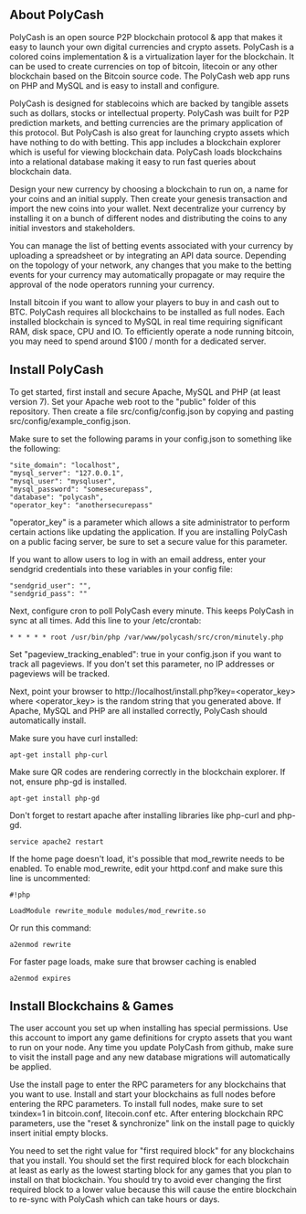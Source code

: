## About PolyCash
PolyCash is an open source P2P blockchain protocol & app that makes it easy to launch your own digital currencies and crypto assets.  PolyCash is a colored coins implementation & is a virtualization layer for the blockchain.  It can be used to create currencies on top of bitcoin, litecoin or any other blockchain based on the Bitcoin source code.  The PolyCash web app runs on PHP and MySQL and is easy to install and configure.

PolyCash is designed for stablecoins which are backed by tangible assets such as dollars, stocks or intellectual property.  PolyCash was built for P2P prediction markets, and betting currencies are the primary application of this protocol.  But PolyCash is also great for launching crypto assets which have nothing to do with betting.  This app includes a blockchain explorer which is useful for viewing blockchain data.  PolyCash loads blockchains into a relational database making it easy to run fast queries about blockchain data.

Design your new currency by choosing a blockchain to run on, a name for your coins and an initial supply. Then create your genesis transaction and import the new coins into your wallet.  Next decentralize your currency by installing it on a bunch of different nodes and distributing the coins to any initial investors and stakeholders.

You can manage the list of betting events associated with your currency by uploading a spreadsheet or by integrating an API data source. Depending on the topology of your network, any changes that you make to the betting events for your currency may automatically propagate or may require the approval of the node operators running your currency.

Install bitcoin if you want to allow your players to buy in and cash out to BTC. PolyCash requires all blockchains to be installed as full nodes. Each installed blockchain is synced to MySQL in real time requiring significant RAM, disk space, CPU and IO. To efficiently operate a node running bitcoin, you may need to spend around $100 / month for a dedicated server.

## Install PolyCash
To get started, first install and secure Apache, MySQL and PHP (at least version 7).  Set your Apache web root to the "public" folder of this repository.  Then create a file src/config/config.json by copying and pasting src/config/example_config.json.

Make sure to set the following params in your config.json to something like the following:
```
"site_domain": "localhost",
"mysql_server": "127.0.0.1",
"mysql_user": "mysqluser",
"mysql_password": "somesecurepass",
"database": "polycash",
"operator_key": "anothersecurepass"
```
"operator_key" is a parameter which allows a site administrator to perform certain actions like updating the application.  If you are installing PolyCash on a public facing server, be sure to set a secure value for this parameter.

If you want to allow users to log in with an email address, enter your sendgrid credentials into these variables in your config file:
```
"sendgrid_user": "",
"sendgrid_pass": ""
```

Next, configure cron to poll PolyCash every minute. This keeps PolyCash in sync at all times. Add this line to your /etc/crontab:
```
* * * * * root /usr/bin/php /var/www/polycash/src/cron/minutely.php
```

Set "pageview_tracking_enabled": true in your config.json if you want to track all pageviews.  If you don't set this parameter, no IP addresses or pageviews will be tracked.

Next, point your browser to http://localhost/install.php?key=<operator_key> where <operator_key> is the random string that you generated above.  If Apache, MySQL and PHP are all installed correctly, PolyCash should automatically install.

Make sure you have curl installed:
```
apt-get install php-curl
```

Make sure QR codes are rendering correctly in the blockchain explorer. If not, ensure php-gd is installed.
```
apt-get install php-gd
```

Don't forget to restart apache after installing libraries like php-curl and php-gd.
```
service apache2 restart
```

If the home page doesn't load, it's possible that mod_rewrite needs to be enabled.  To enable mod_rewrite, edit your httpd.conf and make sure this line is uncommented:

```
#!php

LoadModule rewrite_module modules/mod_rewrite.so
```
Or run this command:
```
a2enmod rewrite
```

For faster page loads, make sure that browser caching is enabled
```
a2enmod expires
```

## Install Blockchains & Games
The user account you set up when installing has special permissions.  Use this account to import any game definitions for crypto assets that you want to run on your node.  Any time you update PolyCash from github, make sure to visit the install page and any new database migrations will automatically be applied.

Use the install page to enter the RPC parameters for any blockchains that you want to use.  Install and start your blockchains as full nodes before entering the RPC parameters.  To install full nodes, make sure to set txindex=1 in bitcoin.conf, litecoin.conf etc.  After entering blockchain RPC parameters, use the "reset & synchronize" link on the install page to quickly insert initial empty blocks.

You need to set the right value for "first required block" for any blockchains that you install.  You should set the first required block for each blockchain at least as early as the lowest starting block for any games that you plan to install on that blockchain.  You should try to avoid ever changing the first required block to a lower value because this will cause the entire blockchain to re-sync with PolyCash which can take hours or days.
